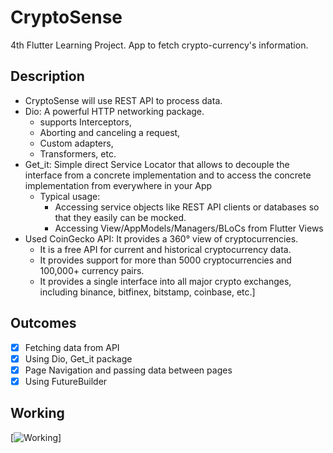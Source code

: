 # CryptoSense

4th Flutter Learning Project. App to fetch crypto-currency's information.

## Description

- CryptoSense will use REST API to process data. 
- Dio: A powerful HTTP networking package.
  - supports Interceptors, 
  - Aborting and canceling a request, 
  - Custom adapters, 
  - Transformers, etc.
- Get_it: Simple direct Service Locator that allows to decouple the interface from a concrete implementation and to access the concrete implementation from everywhere in your App
  - Typical usage:
    - Accessing service objects like REST API clients or databases so that they easily can be mocked. 
    - Accessing View/AppModels/Managers/BLoCs from Flutter Views
- Used CoinGecko API: It provides a 360° view of cryptocurrencies. 
  - It is a free API for current and historical cryptocurrency data. 
  - It provides support for more than 5000 cryptocurrencies and 100,000+ currency pairs. 
  - It provides a single interface into all major crypto exchanges, including binance, bitfinex, bitstamp, coinbase, etc.]

## Outcomes

- [x] Fetching data from API
- [x] Using Dio, Get_it package
- [x] Page Navigation and passing data between pages
- [x] Using FutureBuilder

## Working

[![Working](assets/working/working.gif)]
